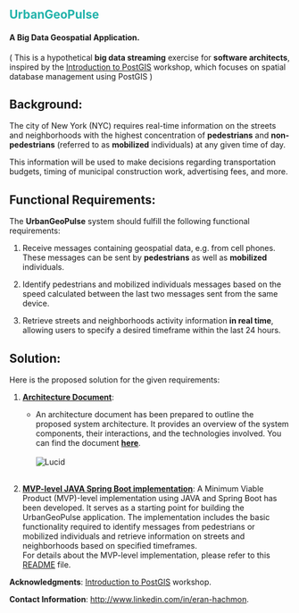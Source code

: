 ## <font color="LightSeaGreen">UrbanGeoPulse</font>
#### A Big Data Geospatial Application.
( This is a hypothetical **big data streaming** exercise for **software architects**, inspired by the [Introduction to PostGIS](https://postgis.net/workshops/postgis-intro) workshop, which focuses on spatial database management using PostGIS )<br>

## Background:
The city of New York (NYC) requires real-time information on the streets and neighborhoods with the highest concentration of **pedestrians** and **non-pedestrians** (referred to as **mobilized** individuals) at any given time of day. 
<p>This information will be used to make decisions regarding transportation budgets, timing of municipal construction work, advertising fees, and more.</p>

## Functional Requirements:
The **UrbanGeoPulse** system should fulfill the following functional requirements:

1. Receive messages containing geospatial data, e.g. from cell phones.<br>
These messages can be sent by **pedestrians** as well as **mobilized** individuals.

2. Identify pedestrians and mobilized individuals messages based on the speed calculated between the last two messages sent from the same device.

3. Retrieve streets and neighborhoods activity information **in real time**, allowing users to specify a desired timeframe within the last 24 hours.

## Solution:
Here is the proposed solution for the given requirements:

1. [**Architecture Document**](architecture/architecture-document-phase-1-REST.md):
   - An architecture document has been prepared to outline the proposed system architecture. It provides an overview of the system components, their interactions, and the technologies involved. You can find the document **[here](architecture/architecture-document-phase-1-REST.md)**.<br><br>
   ![Lucid](https://lucid.app/publicSegments/view/fe3f96c3-2e63-4cf1-b23a-03835ab8bf11/image.jpeg "System diagram")<br><br>
     
2. [**MVP-level JAVA Spring Boot implementation**](mvp-level-implementation/README.md):
   A Minimum Viable Product (MVP)-level implementation using JAVA and Spring Boot has been developed. It serves as a starting point for building the UrbanGeoPulse application. The implementation includes the basic functionality required to identify messages from pedestrians or mobilized individuals and retrieve information on streets and neighborhoods based on specified timeframes.<br>
   For details about the MVP-level implementation, please refer to this [README](mvp-level-implementation/README.md) file.

**Acknowledgments**: [Introduction to PostGIS](https://postgis.net/workshops/postgis-intro) workshop.

**Contact Information**: http://www.linkedin.com/in/eran-hachmon.

